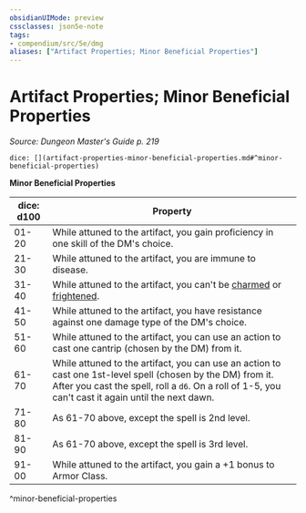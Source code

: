 ```yaml
---
obsidianUIMode: preview
cssclasses: json5e-note
tags:
- compendium/src/5e/dmg
aliases: ["Artifact Properties; Minor Beneficial Properties"]
---
```

# Artifact Properties; Minor Beneficial Properties
*Source: Dungeon Master's Guide p. 219* 

`dice: [](artifact-properties-minor-beneficial-properties.md#^minor-beneficial-properties)`

**Minor Beneficial Properties**

| dice: d100 | Property |
|------------|----------|
| 01-20 | While attuned to the artifact, you gain proficiency in one skill of the DM's choice. |
| 21-30 | While attuned to the artifact, you are immune to disease. |
| 31-40 | While attuned to the artifact, you can't be [charmed](2.%20GM%20Tools/Misc%20DND%20Handbook/compendium/rules/conditions.md#charmed) or [frightened](2.%20GM%20Tools/Misc%20DND%20Handbook/compendium/rules/conditions.md#frightened). |
| 41-50 | While attuned to the artifact, you have resistance against one damage type of the DM's choice. |
| 51-60 | While attuned to the artifact, you can use an action to cast one cantrip (chosen by the DM) from it. |
| 61-70 | While attuned to the artifact, you can use an action to cast one 1st-level spell (chosen by the DM) from it. After you cast the spell, roll a `d6`. On a roll of 1-5, you can't cast it again until the next dawn. |
| 71-80 | As 61-70 above, except the spell is 2nd level. |
| 81-90 | As 61-70 above, except the spell is 3rd level. |
| 91-00 | While attuned to the artifact, you gain a +1 bonus to Armor Class. |
^minor-beneficial-properties